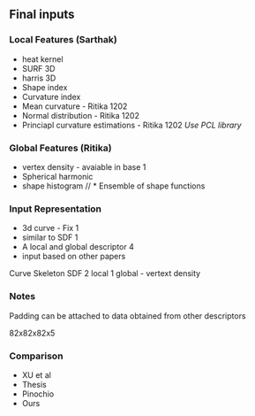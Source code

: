 ## Final inputs
### Local Features (Sarthak)
* heat kernel                                   
* SURF 3D
* harris 3D
* Shape index
* Curvature index
* Mean curvature                    - Ritika    1202
* Normal distribution               - Ritika    1202
* Princiapl curvature estimations   - Ritika    1202
*Use PCL library*

### Global Features (Ritika)
* vertex density                    - avaiable in base 1
* Spherical harmonic
* shape histogram
// * Ensemble of shape functions

### Input Representation
* 3d curve - Fix                    1
* similar to SDF                    1
* A local and global descriptor     4
* input based on other papers

Curve Skeleton
SDF
2 local 
1 global - vertext density

### Notes
Padding can be attached to data obtained from other descriptors

82x82x82x5

### Comparison
* XU et al
* Thesis
* Pinochio
* Ours
